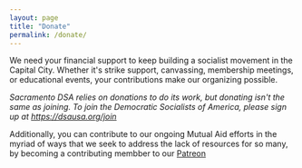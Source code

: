```yaml
---
layout: page
title: "Donate"
permalink: /donate/
---
```

We need your financial support to keep building a socialist movement in the Capital City. Whether it's strike support, canvassing, membership meetings, or educational events, your contributions make our organizing possible.

*Sacramento DSA relies on donations to do its work, but donating isn't the same as joining. To join the Democratic Socialists of America, please sign up at <https://dsausa.org/join>*

Additionally, you can contribute to our ongoing Mutual Aid efforts in the myriad of ways that we seek to address the lack of resources for so many, by becoming a contributing membber to our <a class="btn btn-primary" href="[/about/committees](https://www.patreon.com/SacDSAMutualAid)"> Patreon</a>
